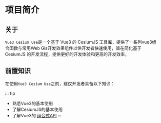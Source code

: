 # 项目简介

## 关于
`Vue3 Cesium Use`是一个基于 Vue3 的 CesiumJS 工具库，提供了一系列vue3组合函数与常用Web Gis开发效果组件以供开发者快速使用，旨在简化基于 CesiumJS 的开发流程，提供更好的开发体验和更高的开发效率。

## 前置知识
在使用`Vue3 Cesium Use`之前，建议开发者具备以下知识：

::: tip
- 熟悉Vue3的基本使用
- 了解CesiumJS的基本使用
- 了解Vue3的 [组合式API](https://cn.vuejs.org/guide/extras/composition-api-faq.html)
:::

